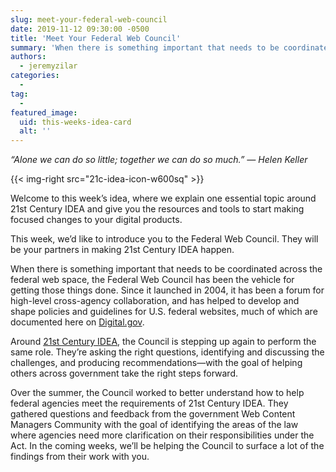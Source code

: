 ```yaml
---
slug: meet-your-federal-web-council
date: 2019-11-12 09:30:00 -0500
title: 'Meet Your Federal Web Council'
summary: 'When there is something important that needs to be coordinated across the federal web space, the Federal Web Council is the vehicle for getting things done&#46;'
authors:
  - jeremyzilar
categories:
  -
tag:
  -
featured_image:
  uid: this-weeks-idea-card
  alt: ''
---
```


_“Alone we can do so little; together we can do so much.” — Helen Keller_

{{< img-right src="21c-idea-icon-w600sq" >}}

Welcome to this week’s idea, where we explain one essential topic around 21st Century IDEA and give you the resources and tools to start making focused changes to your digital products.

This week, we’d like to introduce you to the Federal Web Council. They will be your partners in making 21st Century IDEA happen.

When there is something important that needs to be coordinated across the federal web space, the Federal Web Council has been the vehicle for getting those things done. Since it launched in 2004, it has been a forum for high-level cross-agency collaboration, and has helped to develop and shape policies and guidelines for U.S. federal websites, much of which are documented here on [Digital.gov](https://digital.gov/).

Around [21st Century IDEA](https://digital.gov/resources/21st-century-integrated-digital-experience-act/), the Council is stepping up again to perform the same role. They’re asking the right questions, identifying and discussing the challenges, and producing recommendations—with the goal of helping others across government take the right steps forward.

Over the summer, the Council worked to better understand how to help federal agencies meet the requirements of 21st Century IDEA. They gathered questions and feedback from the government Web Content Managers Community with the goal of identifying the areas of the law where agencies need more clarification on their responsibilities under the Act. In the coming weeks, we’ll be helping the Council to surface a lot of the findings from their work with you.
